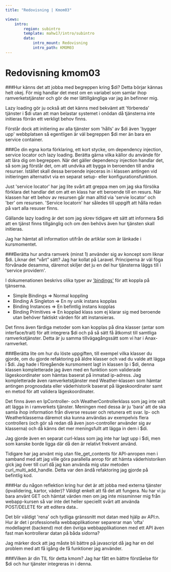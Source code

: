 ```yaml
---
title: "Redovisning | Kmom03"

views:
    intro:
        region: subintro
        template: mahw17/intro/subintro
        data:
            intro_mount: Redovisning
            intro_path: KMOM03
---
```

Redovisning kmom03
=========================


###Hur känns det att jobba med begreppen kring $di?
Detta börjar kännas helt okej. För mig handlar det mest om en variabel som samlar ihop
ramverketstjänster och gör de mer lättillgängliga var jag än befinner mig.

Lazy loading gör ju också att det känns med bekvämt att 'förbereda' tjänster i $di
utan att man belastar systemet i onödan då tjänsterna inte initieras förrän ett verkligt behov finns.

Förstår dock att initiering av alla tjänster som 'hålls' av $di även 'bygger upp' webbplatsen
så egentligen är väl begreppen $di mer än bara en service container.

###Ge din egna korta förklaring, ett kort stycke, om dependency injection, service locator och lazy loading. Berätta gärna vilka källor du använde för att lära dig om begreppen.
När det gäller dependency injection handlar det, så som jag förstår det, om att undvika att bygga in beroenden till andra resurser. Istället skall dessa beroende injeceras in i klassen antingen vid initieringen alternativt via en separat setup- eller konfigurationsfunktion.

Just 'service locator' har jag lite svårt att greppa men om jag ska försöka förklara det handlar det om att en klass har ett beroende till en resurs. När klassen har ett behov av resursen går man alltid via 'servie locator' och 'ber' om resursen. 'Service locatorn' har således till uppgift att hålla redan på vart alla resuser finns.

Gällande lazy loading är det som jag skrev tidigare ett sätt att informera $di att en tjänst finns tillgänglig och om den behövs även hur tjänsten skall initieras.

Jag har hämtat all information utifrån de artiklar som är länkade i kursmomentet.

###Berätta hur andra ramverk (minst 1) använder sig av koncept som liknar $di. Liknar det “vårt” sätt?
Jag har kollat på Laravel. Principerna är väl föga förvånade desamma, däremot skiljer det ju en del hur tjänsterna läggs till i 'service providern'.

I dokumenationen beskrivs olika typer av ['bindings'](https://laravel.com/docs/5.7/container#binding) för att koppla på tjänserna.

* Simple Bindings       => Normal koppling
* Binding A Singleton   => En ny unik instans kopplas
* Binding Instances     => En befintlig instans kopplas
* Binding Primitives    => En kopplad klass som ej klarar sig med beroende utan behöver faktiskt värden för att instansieras.

Det finns även färdiga metoder som kan kopplas på dina klasser (antar som interface/trait) för att integrera $di och på så sätt få åtkomst till samtliga ramverkstjänster. Detta är ju samma tillvägagångssätt som vi har i Anax-ramverket.


###Berätta lite om hur du löste uppgiften, till exempel vilka klasser du gjorde, om du gjorde refaktoring på äldre klasser och vad du valde att lägga i $di.
Jag hade i föregående kursmoment lagt in klassen Ip i $di, denna klassen kompletterade jag även med en funktion som validerade lägeskoordinater som hämtas baserat på inmatad ip-adress. Jag kompletterade även ramverketstjänster med Weather-klassen som hämtar antingen prognosdata eller väderhistorik baserat på lägeskoordinater samt en metod för att validera lägeskoordinater.

Det finns även en IpController- och WeatherControllerklass som jag inte valt att lägga in i ramverkets tjänster. Meningen med dessa är ju 'bara' att de ska samla ihop information från diverse resuser och retunera ett svar. Ip- och Weatherklasserna däremot ska kunna användas av exempelvis flera controllers (och gör så redan då även json-controller använder sig av klasserna) och då känns det mer meningsfullt att lägga in dem i $di.

Jag gjorde även en separat curl-klass som jag inte har lagt upp i $di, men som kanske borde ligga där då den är relativt frekvent använd.

Tidigare har jag använt mig utan file_get_contents för API-anropen men i samband med att jag ville göra parallella anrop för att hämta väderhistoriken gick jag över till curl då jag kan använda mig utav metoden curl_multi_add_handle. Detta var den ändå refaktoring jag gjorde på befintlig kod.


###Har du någon reflektion kring hur det är att jobba med externa tjänster (ipvalidering, kartor, väder)?
Väldigt enkelt att få det att fungera. Nu har vi ju bara använt GET och hämtat värden men om jag inte missminner mig från webapp-kursen så var inte det heller speciellt svårt att använda POST/DELETE för att editera data..

Det blir väldigt 'rena' och tydliga gränssnitt mot datan med hjälp av API:n. Hur är det i professionella webbapplikationer separerar man 'ofta' modellagret (backend) mot den övriga webbapplikationen med ett API även fast man kontrollerar datan på båda sidorna?   

Jag märker dock att jag måste bli bättre på javascript då jag har en del problem med att få igång de få funktioner jag använder.

###Vilken är din TIL för detta kmom?
Jag har fått en bättre förståelse för $di och hur tjänster integreras in i denna.
